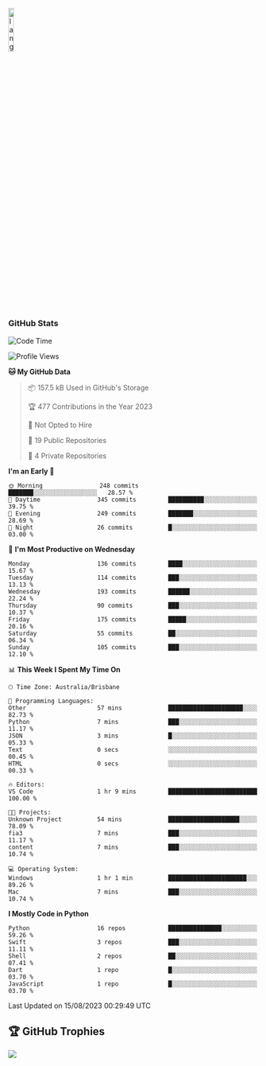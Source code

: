 <p align="left"><img width=15%" src="https://github.com/alansmathew/alansmathew/raw/master/lang.gif" alt="lang image here" /></p>

# <h3 align="left">GitHub Stats</h3>

<!--START_SECTION:waka-->
![Code Time](http://img.shields.io/badge/Code%20Time-308%20hrs%2039%20mins-blue)

![Profile Views](http://img.shields.io/badge/Profile%20Views-0-blue)

**🐱 My GitHub Data** 

> 📦 157.5 kB Used in GitHub's Storage 
 > 
> 🏆 477 Contributions in the Year 2023
 > 
> 🚫 Not Opted to Hire
 > 
> 📜 19 Public Repositories 
 > 
> 🔑 4 Private Repositories 
 > 
**I'm an Early 🐤** 

```text
🌞 Morning                248 commits         ███████░░░░░░░░░░░░░░░░░░   28.57 % 
🌆 Daytime                345 commits         ██████████░░░░░░░░░░░░░░░   39.75 % 
🌃 Evening                249 commits         ███████░░░░░░░░░░░░░░░░░░   28.69 % 
🌙 Night                  26 commits          █░░░░░░░░░░░░░░░░░░░░░░░░   03.00 % 
```
📅 **I'm Most Productive on Wednesday** 

```text
Monday                   136 commits         ████░░░░░░░░░░░░░░░░░░░░░   15.67 % 
Tuesday                  114 commits         ███░░░░░░░░░░░░░░░░░░░░░░   13.13 % 
Wednesday                193 commits         ██████░░░░░░░░░░░░░░░░░░░   22.24 % 
Thursday                 90 commits          ███░░░░░░░░░░░░░░░░░░░░░░   10.37 % 
Friday                   175 commits         █████░░░░░░░░░░░░░░░░░░░░   20.16 % 
Saturday                 55 commits          ██░░░░░░░░░░░░░░░░░░░░░░░   06.34 % 
Sunday                   105 commits         ███░░░░░░░░░░░░░░░░░░░░░░   12.10 % 
```


📊 **This Week I Spent My Time On** 

```text
🕑︎ Time Zone: Australia/Brisbane

💬 Programming Languages: 
Other                    57 mins             █████████████████████░░░░   82.73 % 
Python                   7 mins              ███░░░░░░░░░░░░░░░░░░░░░░   11.17 % 
JSON                     3 mins              █░░░░░░░░░░░░░░░░░░░░░░░░   05.33 % 
Text                     0 secs              ░░░░░░░░░░░░░░░░░░░░░░░░░   00.45 % 
HTML                     0 secs              ░░░░░░░░░░░░░░░░░░░░░░░░░   00.33 % 

🔥 Editors: 
VS Code                  1 hr 9 mins         █████████████████████████   100.00 % 

🐱‍💻 Projects: 
Unknown Project          54 mins             ████████████████████░░░░░   78.09 % 
fia3                     7 mins              ███░░░░░░░░░░░░░░░░░░░░░░   11.17 % 
content                  7 mins              ███░░░░░░░░░░░░░░░░░░░░░░   10.74 % 

💻 Operating System: 
Windows                  1 hr 1 min          ██████████████████████░░░   89.26 % 
Mac                      7 mins              ███░░░░░░░░░░░░░░░░░░░░░░   10.74 % 
```

**I Mostly Code in Python** 

```text
Python                   16 repos            ███████████████░░░░░░░░░░   59.26 % 
Swift                    3 repos             ███░░░░░░░░░░░░░░░░░░░░░░   11.11 % 
Shell                    2 repos             ██░░░░░░░░░░░░░░░░░░░░░░░   07.41 % 
Dart                     1 repo              █░░░░░░░░░░░░░░░░░░░░░░░░   03.70 % 
JavaScript               1 repo              █░░░░░░░░░░░░░░░░░░░░░░░░   03.70 % 
```




 Last Updated on 15/08/2023 00:29:49 UTC
<!--END_SECTION:waka-->

## 🏆 GitHub Trophies

![](https://github-profile-trophy.vercel.app/?username=samh06&theme=discord&no-frame=true&no-bg=false&margin-w=4)
